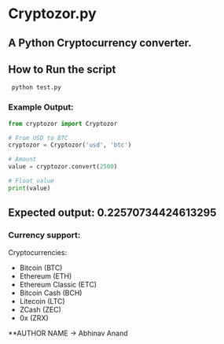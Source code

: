 # Cryptozor.py


## A Python Cryptocurrency converter.

## How to Run the script 
     python test.py
### Example Output:
``` python
from cryptozor import Cryptozor

# From USD to BTC
cryptozor = Cryptozor('usd', 'btc')

# Amount
value = cryptozor.convert(2500)

# Float value
print(value) 
```
## Expected output: 0.22570734424613295
### Currency support: 

Cryptocurrencies:
* Bitcoin (BTC)
* Ethereum (ETH)
* Ethereum Classic (ETC)
* Bitcoin Cash (BCH)
* Litecoin (LTC)
* ZCash (ZEC)
* 0x (ZRX)

**AUTHOR NAME 
   -> Abhinav Anand
